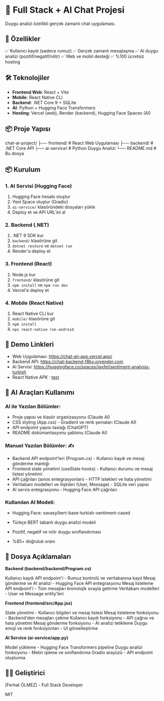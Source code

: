 # 🚀 Full Stack + AI Chat Projesi

Duygu analizi özellikli gerçek zamanlı chat uygulaması.

## 🎯 Özellikler

✅ Kullanıcı kaydı (sadece rumuz)
✅ Gerçek zamanlı mesajlaşma
✅ AI duygu analizi (pozitif/negatif/nötr)
✅ Web ve mobil desteği
✅ %100 ücretsiz hosting

## 🛠️ Teknolojiler

- **Frontend Web**: React + Vite
- **Mobile**: React Native CLI
- **Backend**: .NET Core 9 + SQLite
- **AI**: Python + Hugging Face Transformers
- **Hosting**: Vercel (web), Render (backend), Hugging Face Spaces (AI)

## 📦 Proje Yapısı
chat-ai-project/
├── frontend/          # React Web Uygulaması
├── backend/           # .NET Core API
├── ai-service/        # Python Duygu Analizi
└── README.md          # Bu dosya

## 📦 Kurulum

### 1. AI Servisi (Hugging Face)
1. Hugging Face hesabı oluştur
2. Yeni Space oluştur (Gradio)
3. `ai-service/` klasöründeki dosyaları yükle
4. Deploy et ve API URL'ini al

### 2. Backend (.NET)
1. .NET 9 SDK kur
2. `backend/` klasörüne git
3. `dotnet restore` ve `dotnet run`
4. Render'a deploy et

### 3. Frontend (React)
1. Node.js kur
2. `frontend/` klasörüne git
3. `npm install` ve `npm run dev`
4. Vercel'e deploy et

### 4. Mobile (React Native)
1. React Native CLI kur
2. `mobile/` klasörüne git
3. `npm install`
4. `npx react-native run-android`

## 🔗 Demo Linkleri

- Web Uygulaması: https://chat-aii-app.vercel.app/
- Backend API: https://chat-backend-f8ky.onrender.com
- AI Servisi: https://huggingface.co/spaces/jaxfel/sentiment-analysis-turkish
- React Native APK : [text](mobile/ChatMobile/android/app/build/outputs/apk/release/app-release.apk)

## 🤖 AI Araçları Kullanımı

### AI ile Yazılan Bölümler:
- Proje yapısı ve klasör organizasyonu (Claude AI)
- CSS styling (App.css) - Gradient ve renk şemaları (Claude AI)
- API endpoint yapısı taslağı (ChatGPT)
- README dokümantasyonu şablonu (Claude AI)

### Manuel Yazılan Bölümler: ✍️
- Backend API endpoint'leri (Program.cs) - Kullanıcı kaydı ve mesaj gönderme mantığı
- Frontend state yönetimi (useState hooks) - Kullanıcı durumu ve mesaj listesi yönetimi
- API çağrıları (axios entegrasyonları) - HTTP istekleri ve hata yönetimi
- Veritabanı modelleri ve ilişkileri (User, Message) - SQLite veri yapısı
- AI servis entegrasyonu - Hugging Face API çağrıları

### Kullanılan AI Modeli:
- Hugging Face: savasy/bert-base-turkish-sentiment-cased

- Türkçe BERT tabanlı duygu analizi modeli
- Pozitif, negatif ve nötr duygu sınıflandırması
- %85+ doğruluk oranı

## 📝 Dosya Açıklamaları

**Backend (backend/backend/Program.cs)**

Kullanıcı kaydı API endpoint'i - Rumuz kontrolü ve veritabanına kayıt
Mesaj gönderme ve AI analizi - Hugging Face API entegrasyonu
Mesaj listeleme API endpoint'i - Tüm mesajları kronolojik sırayla getirme
Veritabanı modelleri - User ve Message entity'leri

**Frontend (frontend/src/App.jsx)**

State yönetimi - Kullanıcı bilgileri ve mesaj listesi
Mesaj listeleme fonksiyonu - Backend'den mesajları çekme
Kullanıcı kaydı fonksiyonu - API çağrısı ve hata yönetimi
Mesaj gönderme fonksiyonu - AI analizi tetikleme
Duygu emoji ve renk fonksiyonları - UI görselleştirme

**AI Service (ai-service/app.py)**

Model yükleme - Hugging Face Transformers pipeline
Duygu analizi fonksiyonu - Metin işleme ve sınıflandırma
Gradio arayüzü - API endpoint oluşturma

## 👨‍💻 Geliştirici

[Ferhat ÖLMEZ] - Full Stack Developer

MIT